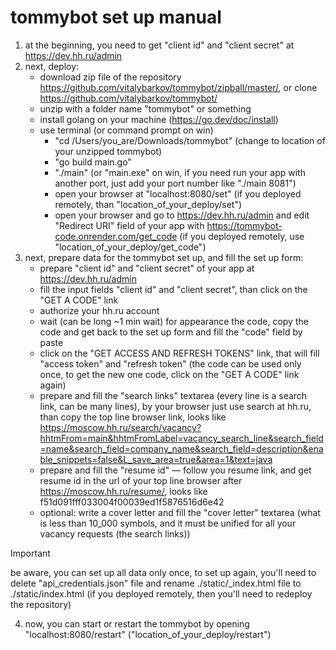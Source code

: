 # tommybot set up manual
1. at the beginning, you need to get "client id" and "client secret" at https://dev.hh.ru/admin
2. next, deploy:
   - download zip file of the repository https://github.com/vitalybarkov/tommybot/zipball/master/, or clone https://github.com/vitalybarkov/tommybot/
   - unzip with a folder name "tommybot" or something
   - install golang on your machine (https://go.dev/doc/install)
   - use terminal (or command prompt on win)
      - "cd /Users/you_are/Downloads/tommybot" (change to location of your unzipped tommybot)
      - "go build main.go"
      - "./main" (or "main.exe" on win, if you need run your app with another port, just add your port number like "./main 8081")
      - open your browser at "localhost:8080/set" (if you deployed remotely, than "location_of_your_deploy/set")
      - open your browser and go to https://dev.hh.ru/admin and edit "Redirect URI" field of your app with https://tommybot-code.onrender.com/get_code (if you deployed remotely, use "location_of_your_deploy/get_code") 
3. next, prepare data for the tommybot set up, and fill the set up form:
   - prepare "client id" and "client secret" of your app at https://dev.hh.ru/admin
   - fill the input fields "client id" and "client secret", than click on the "GET A CODE" link
   - authorize your hh.ru account
   - wait (can be long ~1 min wait) for appearance the code, copy the code and get back to the set up form and fill the "code" field by paste
   - click on the "GET ACCESS AND REFRESH TOKENS" link, that will fill "access token" and "refresh token" (the code can be used only once, to get the new one code, click on the "GET A CODE" link again)
   - prepare and fill the "search links" textarea (every line is a search link, can be many lines), by your browser just use search at hh.ru, than copy the top line browser link, looks like https://moscow.hh.ru/search/vacancy?hhtmFrom=main&hhtmFromLabel=vacancy_search_line&search_field=name&search_field=company_name&search_field=description&enable_snippets=false&L_save_area=true&area=1&text=java
   - prepare and fill the "resume id" — follow you resume link, and get resume id in the url of your top line browser after https://moscow.hh.ru/resume/, looks like f51d091fff033004f00039ed1f5876516d6e42
   - optional: write a cover letter and fill the "cover letter" textarea (what is less than 10_000 symbols, and it must be unified for all your vacancy requests (the search links))
> [!IMPORTANT]
> be aware, you can set up all data only once, to set up again, you'll need to delete "api_credentials.json" file and rename ./static/_index.html file to ./static/index.html (if you deployed remotely, then you'll need to redeploy the repository)
4. now, you can start or restart the tommybot by opening "localhost:8080/restart" ("location_of_your_deploy/restart")
